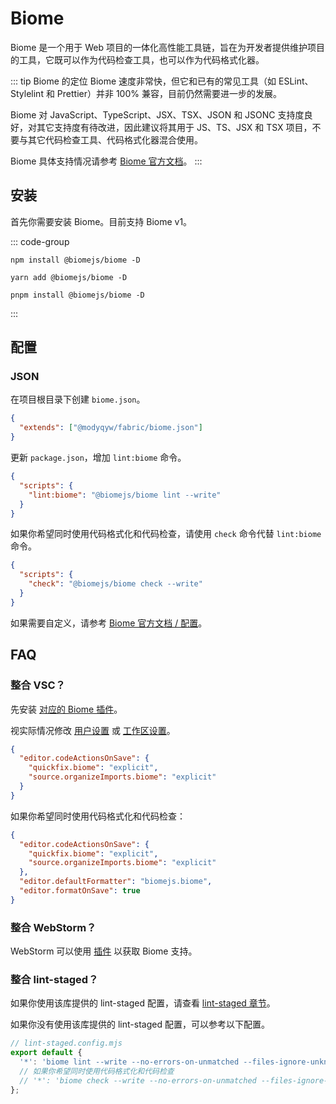 # Biome

Biome 是一个用于 Web 项目的一体化高性能工具链，旨在为开发者提供维护项目的工具，它既可以作为代码检查工具，也可以作为代码格式化器。

::: tip Biome 的定位
Biome 速度非常快，但它和已有的常见工具（如 ESLint、Stylelint 和 Prettier）并非 100% 兼容，目前仍然需要进一步的发展。

Biome 对 JavaScript、TypeScript、JSX、TSX、JSON 和 JSONC 支持度良好，对其它支持度有待改进，因此建议将其用于 JS、TS、JSX 和 TSX 项目，不要与其它代码检查工具、代码格式化器混合使用。

Biome 具体支持情况请参考 [Biome 官方文档](https://biomejs.dev/zh-cn/internals/language-support/)。
:::

## 安装

首先你需要安装 Biome。目前支持 Biome v1。

::: code-group

```shell [npm]
npm install @biomejs/biome -D
```

```shell [yarn]
yarn add @biomejs/biome -D
```

```shell [pnpm]
pnpm install @biomejs/biome -D
```

:::

## 配置

### JSON

在项目根目录下创建 `biome.json`。

```json
{
  "extends": ["@modyqyw/fabric/biome.json"]
}
```

更新 `package.json`，增加 `lint:biome` 命令。

```json
{
  "scripts": {
    "lint:biome": "@biomejs/biome lint --write"
  }
}
```

如果你希望同时使用代码格式化和代码检查，请使用 `check` 命令代替 `lint:biome` 命令。

```json
{
  "scripts": {
    "check": "@biomejs/biome check --write"
  }
}
```

如果需要自定义，请参考 [Biome 官方文档 / 配置](https://biomejs.dev/zh-cn/reference/configuration/)。

## FAQ

### 整合 VSC？

先安装 [对应的 Biome 插件](https://marketplace.visualstudio.com/items?itemName=biomejs.biome)。

视实际情况修改 [用户设置](https://code.visualstudio.com/docs/getstarted/settings#_settingsjson) 或 [工作区设置](https://code.visualstudio.com/docs/getstarted/settings#_workspace-settings)。

```json
{
  "editor.codeActionsOnSave": {
    "quickfix.biome": "explicit",
    "source.organizeImports.biome": "explicit"
  }
}
```

如果你希望同时使用代码格式化和代码检查：

```json
{
  "editor.codeActionsOnSave": {
    "quickfix.biome": "explicit",
    "source.organizeImports.biome": "explicit"
  },
  "editor.defaultFormatter": "biomejs.biome",
  "editor.formatOnSave": true
}
```

### 整合 WebStorm？

WebStorm 可以使用 [插件](https://plugins.jetbrains.com/plugin/22761-biome) 以获取 Biome 支持。

### 整合 lint-staged？

如果你使用该库提供的 lint-staged 配置，请查看 [lint-staged 章节](../git/lint-staged.md)。

如果你没有使用该库提供的 lint-staged 配置，可以参考以下配置。

```javascript
// lint-staged.config.mjs
export default {
  '*': 'biome lint --write --no-errors-on-unmatched --files-ignore-unknown=true',
  // 如果你希望同时使用代码格式化和代码检查
  // '*': 'biome check --write --no-errors-on-unmatched --files-ignore-unknown=true',
};
```
